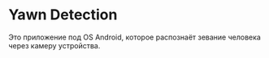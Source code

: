# Yawn Detection

Это приложение под OS Android, которое распознаёт зевание человека через камеру устройства.